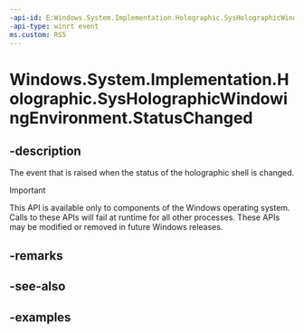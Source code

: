 ```yaml
---
-api-id: E:Windows.System.Implementation.Holographic.SysHolographicWindowingEnvironment.StatusChanged
-api-type: winrt event
ms.custom: RS5
---
```


<!-- Event syntax.
public event TypedEventHandler StatusChanged<SysHolographicWindowingEnvironment,  object>
-->

# Windows.System.Implementation.Holographic.SysHolographicWindowingEnvironment.StatusChanged

## -description
The event that is raised when the status of the holographic shell is changed.

> [!IMPORTANT]
> This API is available only to components of the Windows operating system.  Calls to these APIs will fail at runtime for all other processes.  These APIs may be modified or removed in future Windows releases.

## -remarks

## -see-also

## -examples

